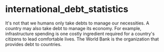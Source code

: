 # international_debt_statistics
It's not that we humans only take debts to manage our necessities. A country may also take debt to manage its economy. 
For example, infrastructure spending is one costly ingredient required for a country's citizens to lead comfortable lives.
The World Bank is the organization that provides debt to countries.
